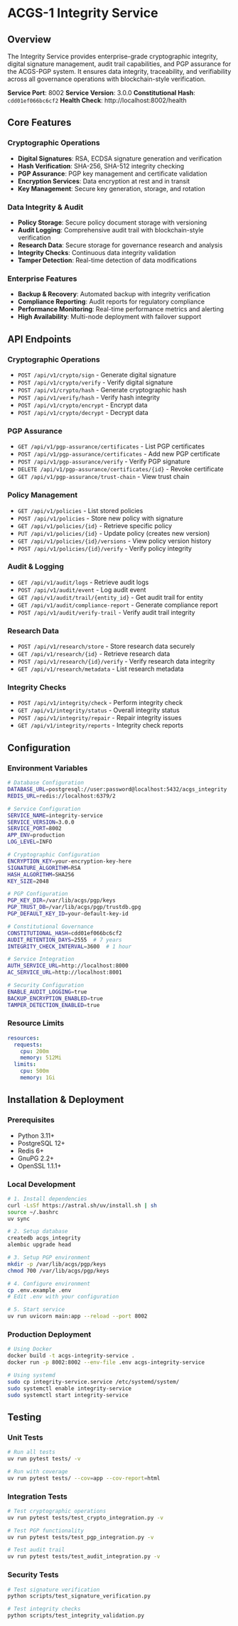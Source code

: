 # ACGS-1 Integrity Service

## Overview

The Integrity Service provides enterprise-grade cryptographic integrity, digital signature management, audit trail capabilities, and PGP assurance for the ACGS-PGP system. It ensures data integrity, traceability, and verifiability across all governance operations with blockchain-style verification.

**Service Port**: 8002
**Service Version**: 3.0.0
**Constitutional Hash**: `cdd01ef066bc6cf2`
**Health Check**: http://localhost:8002/health

## Core Features

### Cryptographic Operations
- **Digital Signatures**: RSA, ECDSA signature generation and verification
- **Hash Verification**: SHA-256, SHA-512 integrity checking
- **PGP Assurance**: PGP key management and certificate validation
- **Encryption Services**: Data encryption at rest and in transit
- **Key Management**: Secure key generation, storage, and rotation

### Data Integrity & Audit
- **Policy Storage**: Secure policy document storage with versioning
- **Audit Logging**: Comprehensive audit trail with blockchain-style verification
- **Research Data**: Secure storage for governance research and analysis
- **Integrity Checks**: Continuous data integrity validation
- **Tamper Detection**: Real-time detection of data modifications

### Enterprise Features
- **Backup & Recovery**: Automated backup with integrity verification
- **Compliance Reporting**: Audit reports for regulatory compliance
- **Performance Monitoring**: Real-time performance metrics and alerting
- **High Availability**: Multi-node deployment with failover support

## API Endpoints

### Cryptographic Operations
- `POST /api/v1/crypto/sign` - Generate digital signature
- `POST /api/v1/crypto/verify` - Verify digital signature
- `POST /api/v1/crypto/hash` - Generate cryptographic hash
- `POST /api/v1/verify/hash` - Verify hash integrity
- `POST /api/v1/crypto/encrypt` - Encrypt data
- `POST /api/v1/crypto/decrypt` - Decrypt data

### PGP Assurance
- `GET /api/v1/pgp-assurance/certificates` - List PGP certificates
- `POST /api/v1/pgp-assurance/certificates` - Add new PGP certificate
- `POST /api/v1/pgp-assurance/verify` - Verify PGP signature
- `DELETE /api/v1/pgp-assurance/certificates/{id}` - Revoke certificate
- `GET /api/v1/pgp-assurance/trust-chain` - View trust chain

### Policy Management
- `GET /api/v1/policies` - List stored policies
- `POST /api/v1/policies` - Store new policy with signature
- `GET /api/v1/policies/{id}` - Retrieve specific policy
- `PUT /api/v1/policies/{id}` - Update policy (creates new version)
- `GET /api/v1/policies/{id}/versions` - View policy version history
- `POST /api/v1/policies/{id}/verify` - Verify policy integrity

### Audit & Logging
- `GET /api/v1/audit/logs` - Retrieve audit logs
- `POST /api/v1/audit/event` - Log audit event
- `GET /api/v1/audit/trail/{entity_id}` - Get audit trail for entity
- `GET /api/v1/audit/compliance-report` - Generate compliance report
- `POST /api/v1/audit/verify-trail` - Verify audit trail integrity

### Research Data
- `POST /api/v1/research/store` - Store research data securely
- `GET /api/v1/research/{id}` - Retrieve research data
- `POST /api/v1/research/{id}/verify` - Verify research data integrity
- `GET /api/v1/research/metadata` - List research metadata

### Integrity Checks
- `POST /api/v1/integrity/check` - Perform integrity check
- `GET /api/v1/integrity/status` - Overall integrity status
- `POST /api/v1/integrity/repair` - Repair integrity issues
- `GET /api/v1/integrity/reports` - Integrity check reports

## Configuration

### Environment Variables

```bash
# Database Configuration
DATABASE_URL=postgresql://user:password@localhost:5432/acgs_integrity
REDIS_URL=redis://localhost:6379/2

# Service Configuration
SERVICE_NAME=integrity-service
SERVICE_VERSION=3.0.0
SERVICE_PORT=8002
APP_ENV=production
LOG_LEVEL=INFO

# Cryptographic Configuration
ENCRYPTION_KEY=your-encryption-key-here
SIGNATURE_ALGORITHM=RSA
HASH_ALGORITHM=SHA256
KEY_SIZE=2048

# PGP Configuration
PGP_KEY_DIR=/var/lib/acgs/pgp/keys
PGP_TRUST_DB=/var/lib/acgs/pgp/trustdb.gpg
PGP_DEFAULT_KEY_ID=your-default-key-id

# Constitutional Governance
CONSTITUTIONAL_HASH=cdd01ef066bc6cf2
AUDIT_RETENTION_DAYS=2555  # 7 years
INTEGRITY_CHECK_INTERVAL=3600  # 1 hour

# Service Integration
AUTH_SERVICE_URL=http://localhost:8000
AC_SERVICE_URL=http://localhost:8001

# Security Configuration
ENABLE_AUDIT_LOGGING=true
BACKUP_ENCRYPTION_ENABLED=true
TAMPER_DETECTION_ENABLED=true
```

### Resource Limits

```yaml
resources:
  requests:
    cpu: 200m
    memory: 512Mi
  limits:
    cpu: 500m
    memory: 1Gi
```

## Installation & Deployment

### Prerequisites
- Python 3.11+
- PostgreSQL 12+
- Redis 6+
- GnuPG 2.2+
- OpenSSL 1.1.1+

### Local Development

```bash
# 1. Install dependencies
curl -LsSf https://astral.sh/uv/install.sh | sh
source ~/.bashrc
uv sync

# 2. Setup database
createdb acgs_integrity
alembic upgrade head

# 3. Setup PGP environment
mkdir -p /var/lib/acgs/pgp/keys
chmod 700 /var/lib/acgs/pgp/keys

# 4. Configure environment
cp .env.example .env
# Edit .env with your configuration

# 5. Start service
uv run uvicorn main:app --reload --port 8002
```

### Production Deployment

```bash
# Using Docker
docker build -t acgs-integrity-service .
docker run -p 8002:8002 --env-file .env acgs-integrity-service

# Using systemd
sudo cp integrity-service.service /etc/systemd/system/
sudo systemctl enable integrity-service
sudo systemctl start integrity-service
```

## Testing

### Unit Tests
```bash
# Run all tests
uv run pytest tests/ -v

# Run with coverage
uv run pytest tests/ --cov=app --cov-report=html
```

### Integration Tests
```bash
# Test cryptographic operations
uv run pytest tests/test_crypto_integration.py -v

# Test PGP functionality
uv run pytest tests/test_pgp_integration.py -v

# Test audit trail
uv run pytest tests/test_audit_integration.py -v
```

### Security Tests
```bash
# Test signature verification
python scripts/test_signature_verification.py

# Test integrity checks
python scripts/test_integrity_validation.py
```
